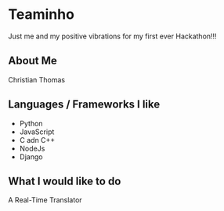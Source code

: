 # Teaminho

Just me and my positive vibrations for my first ever Hackathon!!!

## About Me

Christian Thomas 

## Languages /  Frameworks I like

- Python
- JavaScript
- C adn C++
- NodeJs
- Django

## What I would like to do

A Real-Time Translator 
